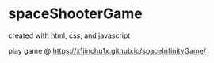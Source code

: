 # spaceShooterGame
created with html, css, and javascript

play game @ https://x1jinchu1x.github.io/spaceInfinityGame/
